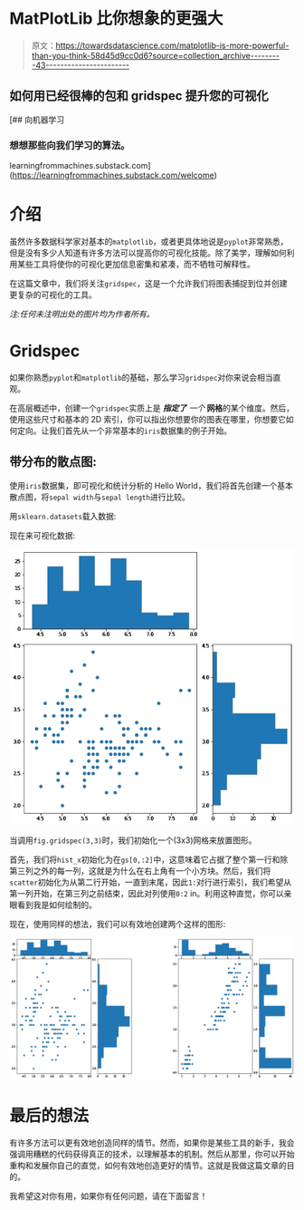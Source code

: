 # MatPlotLib 比你想象的更强大

> 原文：<https://towardsdatascience.com/matplotlib-is-more-powerful-than-you-think-58d45d9cc0d6?source=collection_archive---------43----------------------->

## 如何用已经很棒的包和 gridspec 提升您的可视化

[](https://learningfrommachines.substack.com/welcome) [## 向机器学习

### 想想那些向我们学习的算法。

learningfrommachines.substack.com](https://learningfrommachines.substack.com/welcome) 

# 介绍

虽然许多数据科学家对基本的`matplotlib`，或者更具体地说是`pyplot`非常熟悉，但是没有多少人知道有许多方法可以提高你的可视化技能。除了美学，理解如何利用某些工具将使你的可视化更加信息密集和紧凑，而不牺牲可解释性。

在这篇文章中，我们将关注`gridspec`，这是一个允许我们将图表捕捉到位并创建更复杂的可视化的工具。

*注:任何未注明出处的图片均为作者所有。*

# Gridspec

如果你熟悉`pyplot`和`matplotlib`的基础，那么学习`gridspec`对你来说会相当直观。

在高层概述中，创建一个`gridspec`实质上是 ***指定了*** *一个* **网格**的某个维度。然后，使用这些尺寸和基本的 2D 索引，你可以指出你想要你的图表在哪里，你想要它如何定向。让我们首先从一个非常基本的`iris`数据集的例子开始。

## 带分布的散点图:

使用`iris`数据集，即可视化和统计分析的 Hello World，我们将首先创建一个基本散点图，将`sepal width`与`sepal length`进行比较。

用`sklearn.datasets`载入数据:

现在来可视化数据:

![](img/a929b6378e01abceb2f81f27800c6b7c.png)

当调用`fig.gridspec(3,3)`时，我们初始化一个(3x3)网格来放置图形。

首先，我们将`hist_x`初始化为在`gs[0,:2]`中，这意味着它占据了整个第一行和除第三列之外的每一列，这就是为什么在右上角有一个小方块。然后，我们将`scatter`初始化为从第二行开始，一直到末尾，因此`1:`对行进行索引，我们希望从第一列开始，在第三列之前结束，因此对列使用`0:2` in。利用这种直觉，你可以亲眼看到我是如何绘制的。

现在，使用同样的想法，我们可以有效地创建两个这样的图形:

![](img/eca12a2aa084ee19b61f030a3be4665d.png)

# 最后的想法

有许多方法可以更有效地创造同样的情节。然而，如果你是某些工具的新手，我会强调用糟糕的代码获得真正的技术，以理解基本的机制。然后从那里，你可以开始重构和发展你自己的直觉，如何有效地创造更好的情节。这就是我做这篇文章的目的。

我希望这对你有用，如果你有任何问题，请在下面留言！